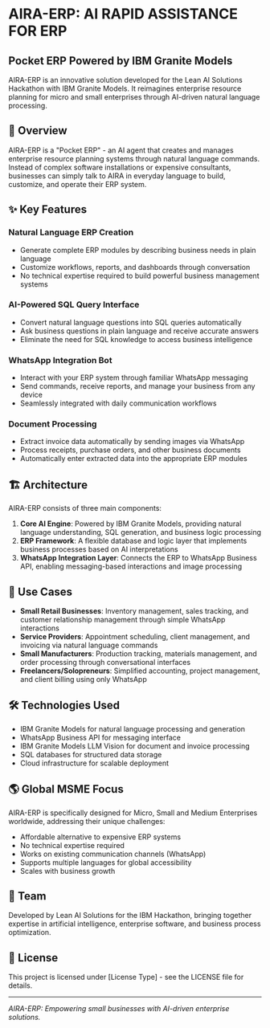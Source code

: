 # AIRA-ERP: AI RAPID ASSISTANCE FOR ERP

## Pocket ERP Powered by IBM Granite Models

AIRA-ERP is an innovative solution developed for the Lean AI Solutions Hackathon with IBM Granite Models. It reimagines enterprise resource planning for micro and small enterprises through AI-driven natural language processing.

## 🚀 Overview

AIRA-ERP is a "Pocket ERP" - an AI agent that creates and manages enterprise resource planning systems through natural language commands. Instead of complex software installations or expensive consultants, businesses can simply talk to AIRA in everyday language to build, customize, and operate their ERP system.

## ✨ Key Features

### Natural Language ERP Creation
- Generate complete ERP modules by describing business needs in plain language
- Customize workflows, reports, and dashboards through conversation
- No technical expertise required to build powerful business management systems

### AI-Powered SQL Query Interface
- Convert natural language questions into SQL queries automatically
- Ask business questions in plain language and receive accurate answers
- Eliminate the need for SQL knowledge to access business intelligence

### WhatsApp Integration Bot
- Interact with your ERP system through familiar WhatsApp messaging
- Send commands, receive reports, and manage your business from any device
- Seamlessly integrated with daily communication workflows

### Document Processing
- Extract invoice data automatically by sending images via WhatsApp
- Process receipts, purchase orders, and other business documents
- Automatically enter extracted data into the appropriate ERP modules

## 🏗️ Architecture

AIRA-ERP consists of three main components:

1. **Core AI Engine**: Powered by IBM Granite Models, providing natural language understanding, SQL generation, and business logic processing
2. **ERP Framework**: A flexible database and logic layer that implements business processes based on AI interpretations
3. **WhatsApp Integration Layer**: Connects the ERP to WhatsApp Business API, enabling messaging-based interactions and image processing

## 💼 Use Cases

- **Small Retail Businesses**: Inventory management, sales tracking, and customer relationship management through simple WhatsApp interactions
- **Service Providers**: Appointment scheduling, client management, and invoicing via natural language commands
- **Small Manufacturers**: Production tracking, materials management, and order processing through conversational interfaces
- **Freelancers/Solopreneurs**: Simplified accounting, project management, and client billing using only WhatsApp

## 🛠️ Technologies Used

- IBM Granite Models for natural language processing and generation
- WhatsApp Business API for messaging interface
- IBM Granite Models LLM Vision for document and invoice processing
- SQL databases for structured data storage
- Cloud infrastructure for scalable deployment

## 🌎 Global MSME Focus

AIRA-ERP is specifically designed for Micro, Small and Medium Enterprises worldwide, addressing their unique challenges:

- Affordable alternative to expensive ERP systems
- No technical expertise required
- Works on existing communication channels (WhatsApp)
- Supports multiple languages for global accessibility
- Scales with business growth

## 👥 Team

Developed by Lean AI Solutions for the IBM Hackathon, bringing together expertise in artificial intelligence, enterprise software, and business process optimization.

## 📄 License

This project is licensed under [License Type] - see the LICENSE file for details.

---

*AIRA-ERP: Empowering small businesses with AI-driven enterprise solutions.*
